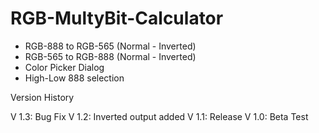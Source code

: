 # RGB-MultyBit-Calculator

- RGB-888 to RGB-565 (Normal - Inverted)
- RGB-565 to RGB-888 (Normal - Inverted)
- Color Picker Dialog
- High-Low 888 selection


Version History

V 1.3: Bug Fix
V 1.2: Inverted output added
V 1.1: Release
V 1.0: Beta Test
